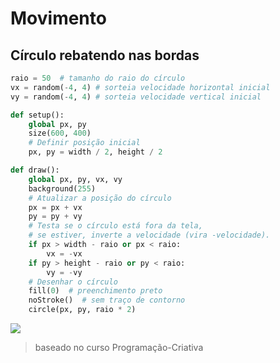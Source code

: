 # Movimento

## Círculo rebatendo nas bordas

```python
raio = 50  # tamanho do raio do círculo
vx = random(-4, 4) # sorteia velocidade horizontal inicial
vy = random(-4, 4) # sorteia velocidade vertical inicial

def setup():
    global px, py
    size(600, 400)
    # Definir posição inicial
    px, py = width / 2, height / 2

def draw():
    global px, py, vx, vy
    background(255)
    # Atualizar a posição do círculo
    px = px + vx
    py = py + vy
    # Testa se o círculo está fora da tela,
    # se estiver, inverte a velocidade (vira -velocidade).
    if px > width - raio or px < raio:
        vx = -vx
    if py > height - raio or py < raio:
        vy = -vy
    # Desenhar o círculo
    fill(0)  # preenchimento preto
    noStroke()  # sem traço de contorno
    circle(px, py, raio * 2)

```

![](https://github.com/arteprog/programacao-criativa/blob/master/assets/imagens/bounce.gif?raw=true)

> baseado no curso Programação-Criativa